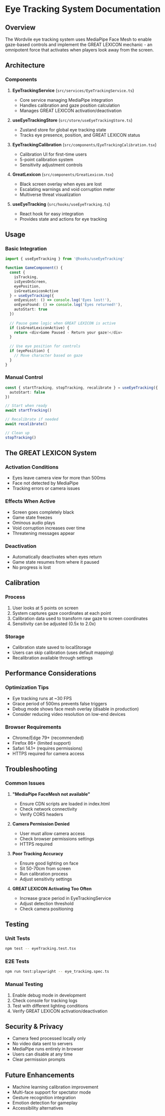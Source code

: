 # Eye Tracking System Documentation

## Overview

The Wordvile eye tracking system uses MediaPipe Face Mesh to enable gaze-based controls and implement the GREAT LEXICON mechanic - an omnipotent force that activates when players look away from the screen.

## Architecture

### Components

1. **EyeTrackingService** (`src/services/EyeTrackingService.ts`)
   - Core service managing MediaPipe integration
   - Handles calibration and gaze position calculation
   - Manages GREAT LEXICON activation/deactivation

2. **useEyeTrackingStore** (`src/store/useEyeTrackingStore.ts`)
   - Zustand store for global eye tracking state
   - Tracks eye presence, position, and GREAT LEXICON status

3. **EyeTrackingCalibration** (`src/components/EyeTrackingCalibration.tsx`)
   - Calibration UI for first-time users
   - 5-point calibration system
   - Sensitivity adjustment controls

4. **GreatLexicon** (`src/components/GreatLexicon.tsx`)
   - Black screen overlay when eyes are lost
   - Escalating warnings and void corruption meter
   - Multiverse threat visualization

5. **useEyeTracking** (`src/hooks/useEyeTracking.ts`)
   - React hook for easy integration
   - Provides state and actions for eye tracking

## Usage

### Basic Integration

```typescript
import { useEyeTracking } from '@hooks/useEyeTracking'

function GameComponent() {
  const {
    isTracking,
    isEyesOnScreen,
    eyePosition,
    isGreatLexiconActive
  } = useEyeTracking({
    onEyesLost: () => console.log('Eyes lost!'),
    onEyesFound: () => console.log('Eyes returned!'),
    autoStart: true
  })
  
  // Pause game logic when GREAT LEXICON is active
  if (isGreatLexiconActive) {
    return <div>Game Paused - Return your gaze!</div>
  }
  
  // Use eye position for controls
  if (eyePosition) {
    // Move character based on gaze
  }
}
```

### Manual Control

```typescript
const { startTracking, stopTracking, recalibrate } = useEyeTracking({
  autoStart: false
})

// Start when ready
await startTracking()

// Recalibrate if needed
await recalibrate()

// Clean up
stopTracking()
```

## The GREAT LEXICON System

### Activation Conditions
- Eyes leave camera view for more than 500ms
- Face not detected by MediaPipe
- Tracking errors or camera issues

### Effects When Active
- Screen goes completely black
- Game state freezes
- Ominous audio plays
- Void corruption increases over time
- Threatening messages appear

### Deactivation
- Automatically deactivates when eyes return
- Game state resumes from where it paused
- No progress is lost

## Calibration

### Process
1. User looks at 5 points on screen
2. System captures gaze coordinates at each point
3. Calibration data used to transform raw gaze to screen coordinates
4. Sensitivity can be adjusted (0.5x to 2.0x)

### Storage
- Calibration state saved to localStorage
- Users can skip calibration (uses default mapping)
- Recalibration available through settings

## Performance Considerations

### Optimization Tips
- Eye tracking runs at ~30 FPS
- Grace period of 500ms prevents false triggers
- Debug mode shows face mesh overlay (disable in production)
- Consider reducing video resolution on low-end devices

### Browser Requirements
- Chrome/Edge 79+ (recommended)
- Firefox 86+ (limited support)
- Safari 14.1+ (requires permissions)
- HTTPS required for camera access

## Troubleshooting

### Common Issues

1. **"MediaPipe FaceMesh not available"**
   - Ensure CDN scripts are loaded in index.html
   - Check network connectivity
   - Verify CORS headers

2. **Camera Permission Denied**
   - User must allow camera access
   - Check browser permissions settings
   - HTTPS required

3. **Poor Tracking Accuracy**
   - Ensure good lighting on face
   - Sit 50-70cm from screen
   - Run calibration process
   - Adjust sensitivity settings

4. **GREAT LEXICON Activating Too Often**
   - Increase grace period in EyeTrackingService
   - Adjust detection threshold
   - Check camera positioning

## Testing

### Unit Tests
```bash
npm test -- eyeTracking.test.tsx
```

### E2E Tests
```bash
npm run test:playwright -- eye_tracking.spec.ts
```

### Manual Testing
1. Enable debug mode in development
2. Check console for tracking logs
3. Test with different lighting conditions
4. Verify GREAT LEXICON activation/deactivation

## Security & Privacy

- Camera feed processed locally only
- No video data sent to servers
- MediaPipe runs entirely in browser
- Users can disable at any time
- Clear permission prompts

## Future Enhancements

- Machine learning calibration improvement
- Multi-face support for spectator mode
- Gesture recognition integration
- Emotion detection for gameplay
- Accessibility alternatives